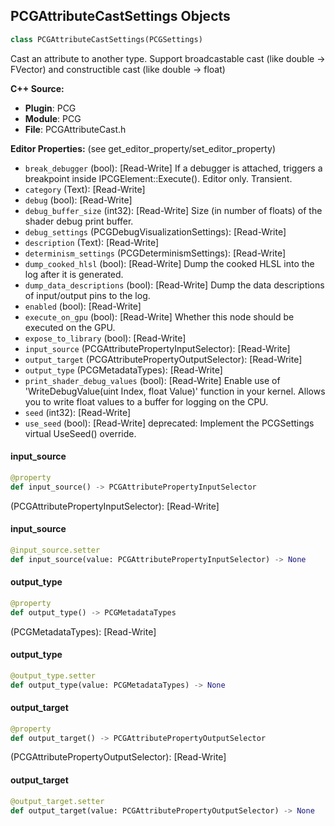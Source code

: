 ## PCGAttributeCastSettings Objects

```python
class PCGAttributeCastSettings(PCGSettings)
```

Cast an attribute to another type. Support broadcastable cast (like double -> FVector) and constructible cast (like double -> float)

**C++ Source:**

- **Plugin**: PCG
- **Module**: PCG
- **File**: PCGAttributeCast.h

**Editor Properties:** (see get_editor_property/set_editor_property)

- ``break_debugger`` (bool):  [Read-Write] If a debugger is attached, triggers a breakpoint inside IPCGElement::Execute(). Editor only. Transient.
- ``category`` (Text):  [Read-Write]
- ``debug`` (bool):  [Read-Write]
- ``debug_buffer_size`` (int32):  [Read-Write] Size (in number of floats) of the shader debug print buffer.
- ``debug_settings`` (PCGDebugVisualizationSettings):  [Read-Write]
- ``description`` (Text):  [Read-Write]
- ``determinism_settings`` (PCGDeterminismSettings):  [Read-Write]
- ``dump_cooked_hlsl`` (bool):  [Read-Write] Dump the cooked HLSL into the log after it is generated.
- ``dump_data_descriptions`` (bool):  [Read-Write] Dump the data descriptions of input/output pins to the log.
- ``enabled`` (bool):  [Read-Write]
- ``execute_on_gpu`` (bool):  [Read-Write] Whether this node should be executed on the GPU.
- ``expose_to_library`` (bool):  [Read-Write]
- ``input_source`` (PCGAttributePropertyInputSelector):  [Read-Write]
- ``output_target`` (PCGAttributePropertyOutputSelector):  [Read-Write]
- ``output_type`` (PCGMetadataTypes):  [Read-Write]
- ``print_shader_debug_values`` (bool):  [Read-Write] Enable use of 'WriteDebugValue(uint Index, float Value)' function in your kernel. Allows you to write float values to a buffer for logging on the CPU.
- ``seed`` (int32):  [Read-Write]
- ``use_seed`` (bool):  [Read-Write]
  deprecated: Implement the PCGSettings virtual UseSeed() override.

<a id="unreal.PCGAttributeCastSettings.input_source"></a>

#### input_source

```python
@property
def input_source() -> PCGAttributePropertyInputSelector
```

(PCGAttributePropertyInputSelector):  [Read-Write]

<a id="unreal.PCGAttributeCastSettings.input_source"></a>

#### input_source

```python
@input_source.setter
def input_source(value: PCGAttributePropertyInputSelector) -> None
```

<a id="unreal.PCGAttributeCastSettings.output_type"></a>

#### output_type

```python
@property
def output_type() -> PCGMetadataTypes
```

(PCGMetadataTypes):  [Read-Write]

<a id="unreal.PCGAttributeCastSettings.output_type"></a>

#### output_type

```python
@output_type.setter
def output_type(value: PCGMetadataTypes) -> None
```

<a id="unreal.PCGAttributeCastSettings.output_target"></a>

#### output_target

```python
@property
def output_target() -> PCGAttributePropertyOutputSelector
```

(PCGAttributePropertyOutputSelector):  [Read-Write]

<a id="unreal.PCGAttributeCastSettings.output_target"></a>

#### output_target

```python
@output_target.setter
def output_target(value: PCGAttributePropertyOutputSelector) -> None
```

<a id="unreal.PCGAttributeFilteringSettings"></a>